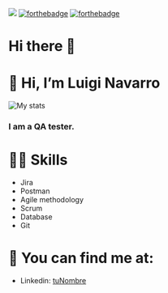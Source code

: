 [![](https://cdn.pixabay.com/photo/2016/10/20/18/35/earth-1756274_1280.jpg)]()
[![forthebadge](https://forthebadge.com/images/badges/Reverse-Paranoid.svg)](https://forthebadge.com) [![forthebadge](https://forthebadge.com/images/badges/Uses-Git.svg)](https://forthebadge.com)
# Hi there 👋
# 👋 Hi, I’m Luigi Navarro
![My stats](https://github-readme-stats.vercel.app/api?username=Luigi026&count_private=true&show_icons=true&theme=radical)

### I am a QA tester.

# 💪🏼 Skills
- Jira
- Postman
- Agile methodology
- Scrum
- Database
- Git

# 👀 You can find me at:
- Linkedin: [tuNombre](https://www.linkedin.com/in/luigi-navarro-500b30258/?trk=public-profile-join-page)
